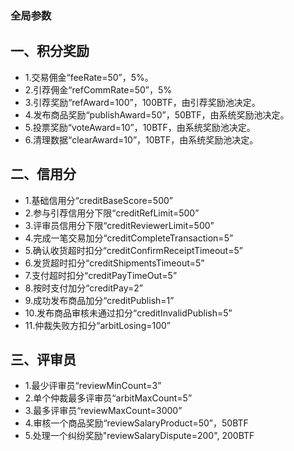 ### 全局参数
## 一、积分奖励
- 1.交易佣金“feeRate=50”，5%。
- 2.引荐佣金“refCommRate=50”，5%
- 3.引荐奖励“refAward=100”，100BTF，由引荐奖励池决定。
- 4.发布商品奖励“publishAward=50”，50BTF，由系统奖励池决定。
- 5.投票奖励“voteAward=10”，10BTF，由系统奖励池决定。
- 6.清理数据“clearAward=10”，10BTF，由系统奖励池决定。

## 二、信用分
- 1.基础信用分“creditBaseScore=500”
- 2.参与引荐信用分下限“creditRefLimit=500”
- 3.评审员信用分下限“creditReviewerLimit=500”
- 4.完成一笔交易加分“creditCompleteTransaction=5”
- 5.确认收货超时扣分“creditConfirmReceiptTimeout=5”
- 6.发货超时扣分“creditShipmentsTimeout=5”
- 7.支付超时扣分“creditPayTimeOut=5”
- 8.按时支付加分“creditPay=2”
- 9.成功发布商品加分“creditPublish=1”
- 10.发布商品审核未通过扣分“creditInvalidPublish=5”
- 11.仲裁失败方扣分“arbitLosing=100”
## 三、评审员
- 1.最少评审员“reviewMinCount=3”
- 2.单个仲裁最多评审员“arbitMaxCount=5”
- 3.最多评审员“reviewMaxCount=3000”
- 4.审核一个商品奖励“reviewSalaryProduct=50”，50BTF
- 5.处理一个纠纷奖励"reviewSalaryDispute=200", 200BTF
